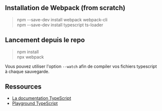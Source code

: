 ## Installation de Webpack (from scratch)

> npm --save-dev install webpack webpack-cli<br/>
> npm --save-dev install typescript ts-loader

## Lancement depuis le repo

> npm install<br/>
> npx webpack

Vous pouvez utiliser l'option `--watch` afin de compiler vos fichiers typescript à chaque sauvegarde.

## Ressources

* [La documentation TypeScript](https://www.typescriptlang.org/)<br/>
* [Playground TypeScript](https://www.typescriptlang.org/play)